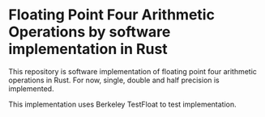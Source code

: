 # Floating Point Four Arithmetic Operations by software implementation in Rust

This repository is software implementation of floating point four arithmetic operations in Rust.
For now, single, double and half precision is implemented.

This implementation uses Berkeley TestFloat to test implementation.
